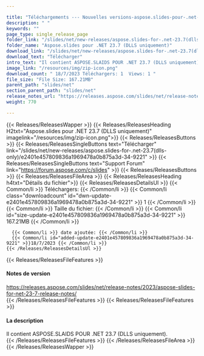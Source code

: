 ```yaml
---

title: "Téléchargements --- Nouvelles versions-aspose.slides-pour-.net-23.7 (DLLS-Only)"
description: " "
keywords: ""
page_type: single_release_page
folder_link: "/slides/net/new-releases/aspose.slides-for-.net-23.7(dlls-only)/"
folder_name: "Aspose.slides pour .NET 23.7 (DLLS uniquement)"
download_link: "/slides/net/new-releases/aspose.slides-for-.net-23.7(dlls-only)/e2401e457809836a1969478a0b875a3d-34-9221"
download_text: "Télécharger"
intro_text: "Il contient ASPOSE.SLAIDS POUR .NET 23.7 (DLLS uniquement)."
image_link: "/resources/img/zip-icon.png"
download_count: " 18/7/2023 Téléchargers: 1  Views: 1 "
file_size: "File Size: 167.21MB"
parent_path: "slides/net"
section_parent_path: "slides/net"
release_notes_url: "https://releases.aspose.com/slides/net/release-notes/2023/aspose-slides-for-net-23-7-release-notes/"
weight: 770

---
```


{{< Releases/ReleasesWapper >}}
  {{< Releases/ReleasesHeading H2txt="Aspose.slides pour .NET 23.7 (DLLS uniquement)" imagelink="/resources/img/zip-icon.png">}}
  {{< Releases/ReleasesButtons >}}
    {{< Releases/ReleasesSingleButtons text="Télécharger" link="/slides/net/new-releases/aspose.slides-for-.net-23.7(dlls-only)/e2401e457809836a1969478a0b875a3d-34-9221" >}}
    {{< Releases/ReleasesSingleButtons text="Support Forum" link="https://forum.aspose.com/c/slides" >}}
  {{< Releases/ReleasesButtons >}}
  {{< Releases/ReleasesFileArea >}}
    {{< Releases/ReleasesHeading h4txt="Détails du fichier">}}
    {{< Releases/ReleasesDetailsUl >}}
      {{< Common/li >}} Téléchargers: {{< /Common/li >}}
      {{< Common/li class="downloadcount" id="dwn-update-e2401e457809836a1969478a0b875a3d-34-9221" >}} 1 {{< /Common/li >}}
      {{< Common/li >}} Taille du fichier: {{< /Common/li >}}
      {{< Common/li id="size-update-e2401e457809836a1969478a0b875a3d-34-9221" >}} 167.21MB {{< /Common/li >}}

      {{< Common/li >}} date ajoutée: {{< /Common/li >}}
      {{< Common/li id="added-update-e2401e457809836a1969478a0b875a3d-34-9221" >}}18/7/2023 {{< /Common/li >}}
    {{< /Releases/ReleasesDetailsUl >}}

  {{< Releases/ReleasesFileFeatures >}}
      <h4>Notes de version</h4><div><a href='https://releases.aspose.com/slides/net/release-notes/2023/aspose-slides-for-net-23-7-release-notes/'>https://releases.aspose.com/slides/net/release-notes/2023/aspose-slides-for-net-23-7-release-notes/</a></div>
  {{< /Releases/ReleasesFileFeatures >}}
  {{< Releases/ReleasesFileFeatures >}}
      <h4>La description</h4><div class="HTMLDescription">Il contient ASPOSE.SLAIDS POUR .NET 23.7 (DLLS uniquement).</div>
  {{< /Releases/ReleasesFileFeatures >}}
 {{< /Releases/ReleasesFileArea >}}
{{< /Releases/ReleasesWapper >}}

